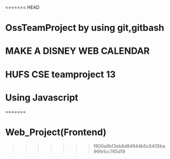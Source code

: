 <<<<<<< HEAD
# OssTeamProject by using git,gitbash
# MAKE  A DISNEY WEB CALENDAR
# HUFS CSE teamproject 13
# Using Javascript
=======
# Web_Project(Frontend)
>>>>>>> f800a8bf3eb8d84944b5c8405ba96fe1cc765d19
